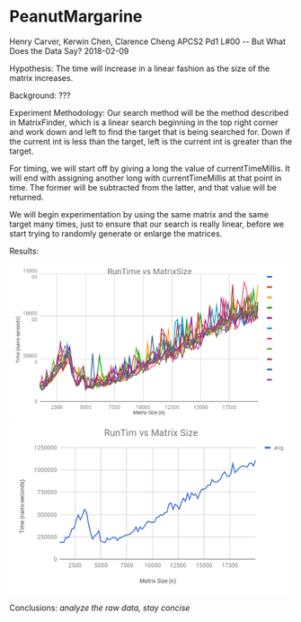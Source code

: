 # PeanutMargarine
Henry Carver, Kerwin Chen, Clarence Cheng
APCS2 Pd1
L#00 -- But What Does the Data Say?
2018-02-09

Hypothesis: The time will increase in a linear fashion as the size of the matrix increases.

Background:
???

Experiment Methodology:
Our search method will be the method described in MatrixFinder, which is a linear search beginning in the top right corner and work down and left to find the target that is being searched for. Down if the current int is less than the target, left is the current int is greater than the target.

For timing, we will start off by giving a long the value of currentTimeMillis. It will end with assigning another long with currentTimeMillis at that point in time. The former will be subtracted from the latter, and that value will be returned.

We will begin experimentation by using the same matrix and the same target many times, just to ensure that our search is really linear, before we start trying to randomly generate or enlarge the matrices.

Results:

![Graph ](chart.png)
![Graph avgChart](Avgchart.png)


Conclusions:
*analyze the raw data, stay concise*
